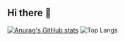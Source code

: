 ## Hi there 👋

[![Anurag's GitHub stats](https://github-readme-stats-jade-iota-70.vercel.app/api?username=IsaelColao&show_icons=true)](https://github.com/anuraghazra/github-readme-stats)
![Top Langs](https://github-readme-stats-jade-iota-70.vercel.app/api/top-langs/?username=IsaelColao&layout=compact)

<!--
**IsaelColao/IsaelColao** is a ✨ _special_ ✨ repository because its `README.md` (this file) appears on your GitHub profile.

Here are some ideas to get you started:

- 🔭 I’m currently working on ...
- 🌱 I’m currently learning ...
- 👯 I’m looking to collaborate on ...
- 🤔 I’m looking for help with ...
- 💬 Ask me about ...
- 📫 How to reach me: ...
- 😄 Pronouns: ...
- ⚡ Fun fact: ...
-->
